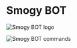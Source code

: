 # Smogy BOT
![Smogy BOT logo](https://i.imgur.com/ChQwvkA.png)

![Smogy BOT commands](https://i.ibb.co/fxxz54L/help-allcommands.png)



